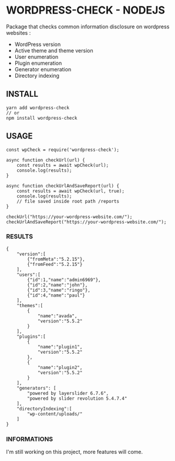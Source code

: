 # WORDPRESS-CHECK - NODEJS

Package that checks common information disclosure on wordpress websites :

- WordPress version
- Active theme and theme version
- User enumeration
- Plugin enumeration
- Generator enumeration
- Directory indexing

## INSTALL

    yarn add wordpress-check
    // or
    npm install wordpress-check

## USAGE

    const wpCheck = require('wordpress-check');

    async function checkUrl(url) {
        const results = await wpCheck(url);
        console.log(results);
    }

    async function checkUrlAndSaveReport(url) {
        const results = await wpCheck(url, true);
        console.log(results);
        // file saved inside root path /reports
    }

    checkUrl("https://your-wordpress-website.com/");
    checkUrlAndSaveReport("https://your-wordpress-website.com/");

### RESULTS

    {
        "version":[
            {"fromMeta":"5.2.15"},
            {"fromFeed":"5.2.15"}
        ],
        "users":[
            {"id":1,"name":"admin6969"},
            {"id":2,"name":"john"},
            {"id":3,"name":"ringo"},
            {"id":4,"name":"paul"}
        ],
        "themes":[
            {
                "name":"avada",
                "version":"5.5.2"
            }
        ],
        "plugins":[
            {
                "name":"plugin1",
                "version":"5.5.2"
            },
            {
                "name":"plugin2",
                "version":"5.5.2"
            }
        ],
        "generators": [
            "powered by layerslider 6.7.6",
            "powered by slider revolution 5.4.7.4"
        ],
        "directoryIndexing":[
            "wp-content/uploads/"
        ]
    }

### INFORMATIONS

I'm still working on this project, more features will come.
